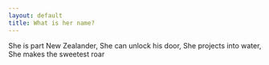 ```yaml
---
layout: default
title: What is her name?
---
```

She is part New Zealander,
She can unlock his door,
She projects into water,
She makes the sweetest roar
